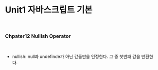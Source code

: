 # Unit1 자바스크립트 기본
<br>

### Chpater12 Nullish Operator
<br>

- nullish: null과 undefinde가 아닌 값들만을 인정한다. 그 중 첫번째 값을 반환한다.